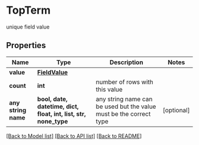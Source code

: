 # TopTerm

unique field value

## Properties
Name | Type | Description | Notes
------------ | ------------- | ------------- | -------------
**value** | [**FieldValue**](FieldValue.md) |  | 
**count** | **int** | number of rows with this value | 
**any string name** | **bool, date, datetime, dict, float, int, list, str, none_type** | any string name can be used but the value must be the correct type | [optional]

[[Back to Model list]](../README.md#documentation-for-models) [[Back to API list]](../README.md#documentation-for-api-endpoints) [[Back to README]](../README.md)


